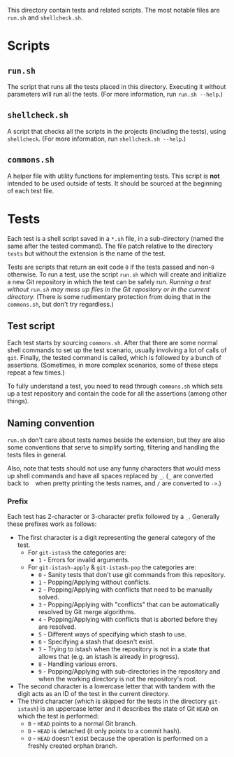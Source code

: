 This directory contain tests and related scripts.
The most notable files are `run.sh` and `shellcheck.sh`.


# Scripts

## `run.sh`

The script that runs all the tests placed in this directory.
Executing it without parameters will run all the tests.
(For more information, run `run.sh --help`.)

## `shellcheck.sh`

A script that checks all the scripts in the projects (including the tests), using `shellcheck`.
(For more information, run `shellcheck.sh --help`.)

## `commons.sh`

A helper file with utility functions for implementing tests.
This script is **not** intended to be used outside of tests.
It should be sourced at the beginning of each test file.


# Tests

Each test is a shell script saved in a `*.sh` file, in a sub-directory (named the same after the tested command).
The file patch relative to the directory `tests` but without the extension is the name of the test.

Tests are scripts that return an exit code `0` if the tests passed and non-`0` otherwise.
To run a test, use the script `run.sh` which will create and initialize a new Git repository in which the test can be safely run.
*Running a test without `run.sh` may mess up files in the Git repository or in the current directory.*
(There is some rudimentary protection from doing that in the `commons.sh`, but don't try regardless.)

## Test script

Each test starts by sourcing `commons.sh`.
After that there are some normal shell commands to set up the test scenario, usually involving a lot of calls of `git`.
Finally, the tested command is called, which is followed by a bunch of assertions.
(Sometimes, in more complex scenarios, some of these steps repeat a few times.)

To fully understand a test, you need to read through `commons.sh` which sets up a test repository and contain the code for all the assertions (among other things).

## Naming convention

`run.sh` don't care about tests names beside the extension, but they are also some conventions that serve to simplify sorting, filtering and handling the tests files in general.

Also, note that tests should not use any funny characters that would mess up shell commands and have all spaces replaced by `_`.
(`_` are converted back to ` ` when pretty printing the tests names, and `/` are converted to ` -> `.)

### Prefix
Each test has 2-character or 3-character prefix followed by a `_`.
Generally these prefixes work as follows:
- The first character is a digit representing the general category of the test.
  - For `git-istash` the categories are:
    - `1` - Errors for invalid arguments.
  - For `git-istash-apply` & `git-istash-pop` the categories are:
    - `0` - Sanity tests that don't use git commands from this repository.
    - `1` - Popping/Applying without conflicts.
    - `2` - Popping/Applying with conflicts that need to be manually solved.
    - `3` - Popping/Applying with "conflicts" that can be automatically resolved by Git merge algorithms.
    - `4` - Popping/Applying with conflicts that is aborted before they are resolved.
    - `5` - Different ways of specifying which stash to use.
    - `6` - Specifying a stash that doesn't exist.
    - `7` - Trying to istash when the repository is not in a state that allows that (e.g. an istash is already in progress).
    - `8` - Handling various errors.
    - `9` - Popping/Applying with sub-directories in the repository and when the working directory is not the repository's root.
- The second character is a lowercase letter that with tandem with the digit acts as an ID of the test in the current directory.
- The third character (which is skipped for the tests in the directory `git-istash`) is an uppercase letter and it describes the state of Git `HEAD` on which the test is performed:
  - `B` - `HEAD` points to a normal Git branch.
  - `D` - `HEAD` is detached (it only points to a commit hash).
  - `O` - `HEAD` doesn't exist because the operation is performed on a freshly created orphan branch.
